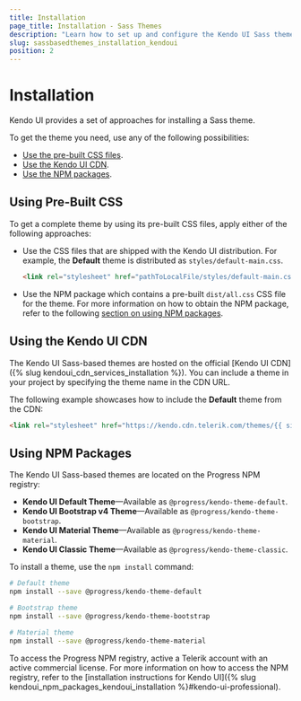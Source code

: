 ```yaml
---
title: Installation
page_title: Installation - Sass Themes
description: "Learn how to set up and configure the Kendo UI Sass themes."
slug: sassbasedthemes_installation_kendoui
position: 2
---
```


# Installation

Kendo UI provides a set of approaches for installing a Sass theme. 

To get the theme you need, use any of the following possibilities:  

* [Use the pre-built CSS files](#using-the-pre-built-css).
* [Use the Kendo UI CDN](#using-the-kendo-ui-cdn).
* [Use the NPM packages](#using-npm-packages).

## Using Pre-Built CSS

To get a complete theme by using its pre-built CSS files, apply either of the following approaches:

- Use the CSS files that are shipped with the Kendo UI distribution. For example, the **Default** theme is distributed as `styles/default-main.css`.

  ```html
  <link rel="stylesheet" href="pathToLocalFile/styles/default-main.css" />
  ```
  
- Use the NPM package which contains a pre-built `dist/all.css` CSS file for the theme. For more information on how to obtain the NPM package, refer to the following [section on using NPM packages](#using-npm-packages).

## Using the Kendo UI CDN

The Kendo UI Sass-based themes are hosted on the official [Kendo UI CDN]({% slug kendoui_cdn_services_installation %}). You can include a theme in your project by specifying the theme name in the CDN URL.

The following example showcases how to include the **Default** theme from the CDN:

```html
<link rel="stylesheet" href="https://kendo.cdn.telerik.com/themes/{{ site.themesCdnVersion }}/default/default-main.css" />
```

## Using NPM Packages

The Kendo UI Sass-based themes are located on the Progress NPM registry:

* **Kendo UI Default Theme**&mdash;Available as `@progress/kendo-theme-default`.
* **Kendo UI Bootstrap v4 Theme**&mdash;Available as `@progress/kendo-theme-bootstrap`.
* **Kendo UI Material Theme**&mdash;Available as `@progress/kendo-theme-material`.
* **Kendo UI Classic Theme**&mdash;Available as `@progress/kendo-theme-classic`.

To install a theme, use the `npm install` command:

```sh
# Default theme
npm install --save @progress/kendo-theme-default

# Bootstrap theme
npm install --save @progress/kendo-theme-bootstrap

# Material theme
npm install --save @progress/kendo-theme-material
```

To access the Progress NPM registry, active a Telerik account with an active commercial license. For more information on how to access the NPM registry, refer to the [installation instructions for Kendo UI]({% slug kendoui_npm_packages_kendoui_installation %}#kendo-ui-professional).
